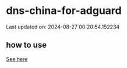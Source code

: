 # dns-china-for-adguard

Last updated on: 2024-08-27 00:20:54.152234

## how to use

[See here](https://github.com/AdguardTeam/AdGuardHome/wiki/Configuration#upstreams-from-file)